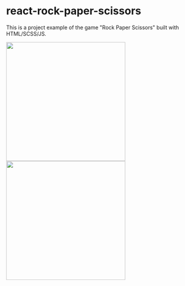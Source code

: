 # react-rock-paper-scissors

This is a project example of the game "Rock Paper Scissors" built with HTML/SCSS/JS.

<img width="320" src="./assetes/game1.png">
<img width="320" src="./assetes/game2.png">

